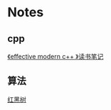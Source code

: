 # Notes

## cpp
[《effective modern c++ 》读书笔记](./cpp/effective_modern_c++.md)

## 算法
[红黑树](./algorithm/RedBlackTree.md) <br>

